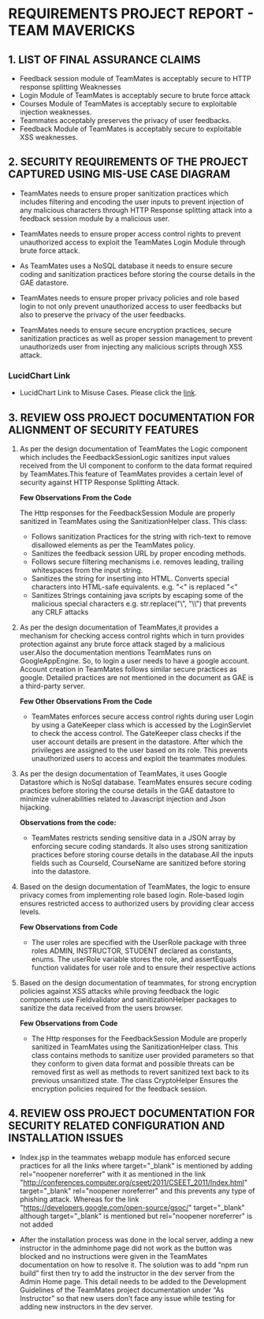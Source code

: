 **REQUIREMENTS PROJECT REPORT - TEAM MAVERICKS**
================================================

**1. LIST OF FINAL ASSURANCE CLAIMS**
-------------------------------------

* Feedback session module of TeamMates is acceptably secure to HTTP response splitting Weaknesses
* Login Module of TeamMates is acceptably secure to brute force attack
* Courses Module of TeamMates is acceptably secure to exploitable injection weaknesses.
* Teammates acceptably preserves the privacy of user feedbacks.
* Feedback Module of TeamMates is acceptably secure to exploitable XSS weaknesses.

**2. SECURITY REQUIREMENTS OF THE PROJECT CAPTURED USING MIS-USE CASE DIAGRAM**
--------------------------------------------------------------------------------
 
  * TeamMates needs to ensure proper sanitization practices which includes filtering and encoding the user inputs to prevent injection of any malicious characters through HTTP Response splitting attack into a feedback session module by a malicious user.
  
  * TeamMates needs to ensure proper access control rights to prevent unauthorized access to exploit the TeamMates Login Module through brute force attack.
  
  * As TeamMates uses a NoSQL database it needs to ensure secure coding and sanitization practices before storing the course details in the GAE datastore.
  
  * TeamMates needs to ensure proper privacy policies and role based login to not only prevent unauthorized access to user feedbacks but also to preserve the privacy of the user feedbacks. 
  
  * TeamMates needs to ensure secure encryption practices, secure sanitization practices as well as proper session management to prevent unauthorizeds user from injecting any malicious scripts through XSS attack.
  
  
 
  ### LucidChart Link
  + LucidChart Link to Misuse Cases. Please click the [link](https://www.lucidchart.com/documents/edit/ae54e2f8-8f75-4d7f-b591-1a4fc93d6dab/0).

**3. REVIEW OSS PROJECT DOCUMENTATION FOR ALIGNMENT OF SECURITY FEATURES**
-------------------------------------------------------------------

1. As per the design documentation of TeamMates the Logic component which includes the FeedbackSessionLogic sanitizes input values received from the UI component to conform to the data format required by TeamMates.This feature of TeamMates provides a certain level of security against HTTP Response Splitting Attack.
  
   **Few Observations From the Code**
  
   The Http responses for the FeedbackSession Module are properly sanitized in TeamMates using the SanitizationHelper class. This class:
   
   * Follows sanitization Practices for the string with rich-text to remove disallowed elements as per the TeamMates policy.
   * Sanitizes the feedback session URL by proper encoding methods.
   * Follows secure filtering mechanisms i.e. removes leading, trailing whitespaces from the input string.
   * Sanitizes the string for inserting into HTML. Converts special characters into HTML-safe equivalents. e.g. "<" is replaced "&lt;"
   * Sanitizes Strings containing java scripts by escaping some of the malicious special characters e.g. str.replace("\\", "\\\\") that     prevents any CRLF attacks 


2. As per the design documentation of TeamMates,it provides a mechanism for checking access control rights which in turn provides protection against any brute force attack staged by a malicious user.Also the documentation mentions TeamMates runs on GoogleAppEngine. So, to login a user needs to have a google account. Account creation in TeamMates follows similar secure practices as google. Detailed practices are not mentioned in the document as GAE is a third-party server.
 
   **Few Other Observations From the Code**
   
   * TeamMates enforces secure access control rights during user Login by using a GateKeeper class which is accessed by the LoginServlet to check the access control. The GateKeeper class checks if the user account details are present in the datastore. After which the privileges are assigned to the user based on its role. This prevents unauthorized users to access and exploit the teammates modules.
   
   
3. As per the design documentation of TeamMates, it uses Google Datastore which is NoSql database. TeamMates ensures secure coding practices before storing the course details in the GAE datastore to minimize vulnerabilities related to Javascript injection and Json hijacking.

   **Observations from the code:**

   * TeamMates restricts sending sensitive data in a JSON array by enforcing secure coding standards. It also uses strong sanitization practices before storing course details in the database.All the inputs fields such as CourseId, CourseName are sanitized before storing into the datastore. 


4. Based on the design documentation of TeamMates, the logic to ensure privacy comes from implementing role based login. Role-based login ensures restricted access to authorized users by providing clear access levels. 

   **Few Observations from Code**

   * The user roles are specified with the UserRole package with three roles ADMIN, INSTRUCTOR, STUDENT declared as constants, enums. The userRole variable stores the role, and assertEquals function validates for user role and to ensure their respective actions


5. Based on the design documentation of teammates, for strong encryption policies against XSS attacks while proving feedback the logic components use Fieldvalidator and sanitizationHelper packages to sanitize the data received from the users browser. 

   **Few Observations from Code**
   
   * The Http responses for the FeedbackSession Module are properly sanitized in TeamMates using the SanitizationHelper class. This class contains methods to sanitize user provided parameters so that they conform to given data format and possible threats can be removed first as well as methods to revert sanitized text back to its previous unsanitized state.
The class CryptoHelper Ensures the encryption policies required for the feedback session. 


**4. REVIEW OSS PROJECT DOCUMENTATION FOR SECURITY RELATED CONFIGURATION AND INSTALLATION ISSUES**
--------------------------------------------------------------------------------------------------

+ Index.jsp in the teammates webapp module has enforced secure practices for all the links where target="_blank" is mentioned by adding       rel="noopener noreferrer" with it as mentioned in the link "http://conferences.computer.org/cseet/2011/CSEET_2011/Index.html" target="_blank" rel="noopener noreferrer" and this prevents any type of phishing attack. Whereas for the link
"https://developers.google.com/open-source/gsoc/" target="_blank" although target="_blank" is mentioned but rel="noopener noreferrer" is not added


+ After the installation process was done in the local server, adding a new instructor in the adminhome page did not work as the button was blocked and no instructions were given in the TeamMates documentation on how to resolve it. The solution was to add “npm run build” first then try to add the instructor in the dev server from the Admin Home page. This detail needs to be added to the Development Guidelines of the TeamMates project documentation under “As Instructor” so that new users don’t face any issue while testing for adding new instructors in the dev server. 



